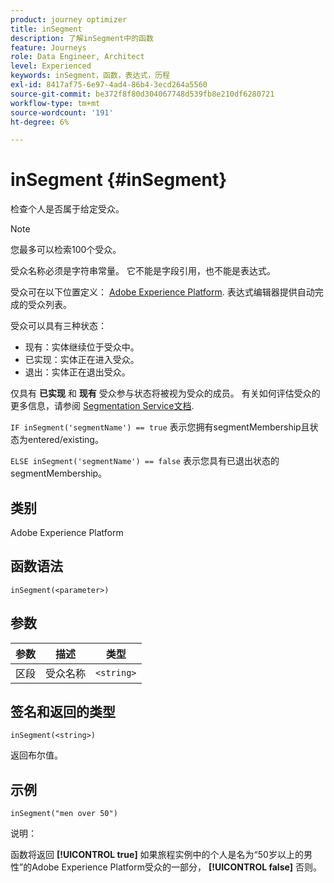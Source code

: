 ```yaml
---
product: journey optimizer
title: inSegment
description: 了解inSegment中的函数
feature: Journeys
role: Data Engineer, Architect
level: Experienced
keywords: inSegment，函数，表达式，历程
exl-id: 8417af75-6e97-4ad4-86b4-3ecd264a5560
source-git-commit: be372f8f80d304067748d539fb8e210df6280721
workflow-type: tm+mt
source-wordcount: '191'
ht-degree: 6%

---
```


# inSegment {#inSegment}

检查个人是否属于给定受众。

>[!NOTE]
>
>您最多可以检索100个受众。

受众名称必须是字符串常量。 它不能是字段引用，也不能是表达式。

受众可在以下位置定义： [Adobe Experience Platform](https://platform.adobe.com/audience/overview). 表达式编辑器提供自动完成的受众列表。

受众可以具有三种状态：

* 现有：实体继续位于受众中。
* 已实现：实体正在进入受众。
* 退出：实体正在退出受众。

仅具有 **已实现** 和 **现有** 受众参与状态将被视为受众的成员。 有关如何评估受众的更多信息，请参阅 [Segmentation Service文档](https://experienceleague.adobe.com/docs/experience-platform/segmentation/tutorials/evaluate-a-segment.html#interpret-segment-results).

`IF inSegment('segmentName') == true` 表示您拥有segmentMembership且状态为entered/existing。

`ELSE inSegment('segmentName') == false` 表示您具有已退出状态的segmentMembership。

## 类别

Adobe Experience Platform

## 函数语法

`inSegment(<parameter>)`

## 参数

| 参数 | 描述 | 类型 |
|--- |--- |--- |
| 区段 | 受众名称 | `<string>` |

## 签名和返回的类型

`inSegment(<string>)`

返回布尔值。

## 示例

`inSegment("men over 50")`

说明：

函数将返回 **[!UICONTROL true]** 如果旅程实例中的个人是名为“50岁以上的男性”的Adobe Experience Platform受众的一部分， **[!UICONTROL false]** 否则。
